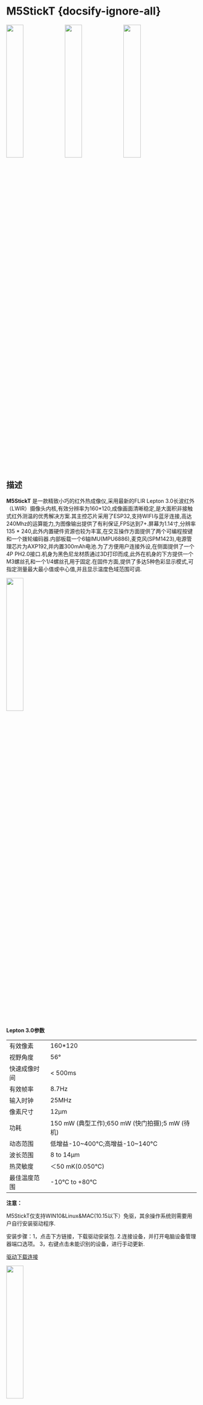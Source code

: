 # M5StickT {docsify-ignore-all}

<img src="assets/img/product_pics/core/minicore/m5stickt/m5stick_T_01.jpg" width="30%" height="30%">
<img src="assets/img/product_pics/core/minicore/m5stickt/m5stick_T_03.webp" width="30%" height="30%">
<img src="assets/img/product_pics/core/minicore/m5stickt/m5stick_T_04.webp" width="30%" height="30%">



## 描述

**M5StickT** 是一款精致小巧的红外热成像仪,采用最新的FLIR Lepton 3.0长波红外（LWIR）摄像头内核,有效分辨率为160*120,成像画面清晰稳定,是大面积非接触式红外测温的优秀解决方案.其主控芯片采用了ESP32,支持WIFI与蓝牙连接,高达240Mhz的运算能力,为图像输出提供了有利保证,FPS达到7+.屏幕为1.14寸,分辨率135 * 240,此外内置硬件资源也较为丰富,在交互操作方面提供了两个可编程按键和一个拨轮编码器.内部板载一个6轴IMU(MPU6886),麦克风(SPM1423),电源管理芯片为AXP192,并内置300mAh电池.为了方便用户连接外设,在侧面提供了一个4P PH2.0接口.机身为黑色尼龙材质通过3D打印而成,此外在机身的下方提供一个M3螺丝孔和一个1/4螺丝孔用于固定.在固件方面,提供了多达5种色彩显示模式,可指定测量最大最小值或中心值,并且显示温度色域范围可调.

<img src="assets/img/product_pics/core/minicore/m5stickt/m5stick_T_05.webp" width="30%" height="30%">

**Lepton 3.0参数**

<table>
 <tr><td>有效像素</td><td>160*120</td>
 <tr><td>视野角度</td><td>56°</td>
 <tr><td>快速成像时间</td><td>< 500ms</td>
 <tr><td>有效帧率</td><td>8.7Hz</td>
 <tr><td>输入时钟</td><td>25MHz</td>
 <tr><td>像素尺寸</td><td>12μm</td>
 <tr><td>功耗</td><td>150 mW (典型工作);650 mW (快门拍摄);5 mW (待机)</td>
 <tr><td>动态范围</td><td>低增益-10~400°C;高增益-10~140°C</td>
 <tr><td>波长范围</td><td>8 to 14µm</td>
 <tr><td>热灵敏度</td><td>＜50 mK(0.050°C)</td>
 <tr><td>最佳温度范围</td><td>-10°C to +80°C</td>
</table>

**注意：** 

M5StickT仅支持WIN10&Linux&MAC(10.15以下）免驱，其余操作系统则需要用户自行安装驱动程序.

安装步骤：1，点击下方链接，下载驱动安装包. 2.连接设备，并打开电脑设备管理器端口选项。 3，右键点击未能识别的设备，进行手动更新. 

<a href="https://www.ftdichip.com/Drivers/VCP.htm">驱动下载连接</a>

<img src="assets/img/product_pics/core/minicore/m5stickt/m5stick_T_02.webp" width="30%" height="30%">

## 产品特性

- 5V 直流电源
- USB Type-C
- 基于 ESP32开发
- 4 MByte Flash + 520K RAM
- 外壳: 3D打印尼龙材质
- FLIR Lepton 3.0
- 6轴IMU: MPU6886
- 麦克风: SPM1423
- 可编程按键x2,电源按键x1
- IPS LCD(1.14 寸)
- 拨轮编码器
- 2.4G天线: Proant 440
- PMU: AXP192
- 300 mAh 锂电池
- 4P PH2.0 接口
- 重量: 26g
- 尺寸: 48 * 30 * 29mm

### ESP32特性

- 240 MHz双核Tensilica LX6微控制器，性能达到 600 DMIPS
- 集成520 KB SRAM
- 集成的802.11b/g/n HT40 Wi-Fi收发器，基带，堆栈和LWIP
- 集成双模蓝牙（经典和BLE）
- 霍尔传感器
- 10x 电容触摸功能接口
- 32 kHz晶体振荡器
- 每个GPIO引脚都支持PWM/定时器 输入/输出
- SDIO master/salve 50MHz

## 包含

-  1x M5StickT
-  1x Type-C USB(20cm)

## 应用

-  车辆发动机故障检测
-  建筑除湿保温密封性检测
-  工业炉内壁耐火材料裂痕检测
-  夜晚户外观测动物

## 使用介绍

按压复位按键进入开机画面，开机默认进入RGB显示模式，左侧为温度图像，右侧上方为电量显示，右侧下方为直方图和温度范围，温度范围随目标温度自动调整。默认靶心自动跟踪温度最大值，按压右侧A键切换跟踪模式（最小值/中心值/最大值），按压上方B键切换图像显示模式（GRAY/GOLDEN/RAINBOW/IRONBLACK/RGB），拨轮编码器控制显示灵敏度（调整显示温度色域范围），长按复位键6秒关机。

## EasyLoader

<img src="https://m5stack.oss-cn-shenzhen.aliyuncs.com/image/EasyLoader_logo.png" width="100px" style="margin-top:20px">

<a href="https://m5stack.oss-cn-shenzhen.aliyuncs.com/EasyLoader/M5Core/M5StickT/StickT.exe"><button type="button" class="btn btn-primary">点击下载EasyLoader</button></a>

>1.EasyLoader是一个简洁快速的程序烧录器，每一个产品页面里的EasyLoader都提供了一个与产品相关的案例程序，通过简单步骤将其烧录至主控，能够进行一系列的功能验证.**(目前EasyLoader仅适用于Windows操作系统)**

>2.下载软件后，双击运行应用程序，将M5设备通过数据线连接至电脑,选择端口参数，点击 **"Burn"** 即可开始烧录.(**为M5StickC烧录时，请将波特率设置在750000或115200**)

## 管脚映射

**按键 BUTTON A & 按键 BUTTON B**

<table>
 <tr><td>ESP32 芯片</td><td>GPIO37</td><td>GPIO39</td></tr>
<tr><td>按键 BUTTON A</td><td>按键管脚</td><td></td></tr>
<tr><td>按键 BUTTON B</td><td></td><td>按键管脚</td></tr>
</table>

**彩色IPS屏幕** 

*驱动芯片：ST7789*

*分辨率：135 * 240*

<table>
 <tr><td>ESP32 芯片</td><td>GPIO15</td><td>GPIO13</td><td>GPIO23</td><td>GPIO18</td><td>GPIO5</td></tr>
 <tr><td>IPS 屏幕</td><td>MOSI</td><td>CLK</td><td>DC</td><td>RST</td><td>CS</td></tr>
</table>

**PH2.0 接口**

<table>
 <tr><td>ESP32 芯片</td><td>GPIO33</td><td>GPIO32</td><td>5V</td><td>GND</td></tr>
 <tr><td>PH2.0 接口</td><td>SCL</td><td>SDA</td><td>5V</td><td>GND</td></tr>
</table>

**麦克风 MIC (SPM1423)**

<table>
 <tr><td>ESP32 芯片</td><td>GPIO0</td><td>GPIO34</td></tr>
 <tr><td>麦克风 MIC</td><td>SCL</td><td>SDA</td></tr>
</table>

**六轴IMU (MPU6886) & 电源管理芯片 (AXP192)**

<table>
 <tr><td>ESP32 芯片</td><td>GPIO22</td><td>GPIO21</td>
 <tr><td>六轴姿态传感器</td><td>SCL</td><td>SDA</td>
 <tr><td>电源管理芯片</td><td>SCL</td><td>SDA</td>
</table>

**拨轮编码器**
<table>
 <tr><td>STM32 芯片</td><td>PA2</td><td>PA3</td><td>PA4</td>
 <tr><td>拨轮编码器</td><td>SW</td><td>EN_B</td><td>EN_A</td>
</table>

**电源管理芯片 (AXP192)**

<table>
 <tr><td>Microphone</td><td>RTC</td><td>TFT backlight</td><td>TFT IC</td><td>ESP32/3.3V MPU6886</td><td>5V GROVE</td>
 <tr><td>LDOio0</td><td>LDO1</td><td>LDO2</td><td>LDO3</td><td>DC-DC1</td><td>IPSOUT</td>
</table>


## 案例程序

- **[arduino程序](https://github.com/m5stack/M5-StickT/tree/master/M5_StickC_Lepton_opensource_v1)**

### 3D打印 STL文件

[STL](https://github.com/m5stack/m5-structural-design-file/tree/master/M5StickT)

## 相关链接

-  **数据手册**

    - [ESP32-PICO](https://m5stack.oss-cn-shenzhen.aliyuncs.com/resource/docs/datasheet/core/esp32-pico-d4_datasheet_cn.pdf)
    - [MPU6886](https://m5stack.oss-cn-shenzhen.aliyuncs.com/resource/docs/datasheet/core/MPU-6886-000193%2Bv1.1_GHIC_en.pdf)
    - [AXP192](https://m5stack.oss-cn-shenzhen.aliyuncs.com/resource/docs/datasheet/core/AXP192_datasheet_cn.pdf)
    - [SPM1423](https://m5stack.oss-cn-shenzhen.aliyuncs.com/resource/docs/datasheet/core/SPM1423HM4H-B_datasheet_en.pdf)
    - [Lepton datasheet](https://m5stack.oss-cn-shenzhen.aliyuncs.com/resource/docs/datasheet/application/lepton-3-3.5-datasheet_en.pdf)
    - [Lepton enigneering datasheet](https://m5stack.oss-cn-shenzhen.aliyuncs.com/resource/docs/datasheet/application/flir-lepton-engineering-datasheet_en.pdf)
    - [Lepton software interface description](https://m5stack.oss-cn-shenzhen.aliyuncs.com/resource/docs/datasheet/application/flir-lepton-software-interface-description-document_en.pdf)

    

## 相关视频

<video class="video_size" controls>
    <source src="https://m5stack.oss-cn-shenzhen.aliyuncs.com/video/Product_example_video/Core/StickT.mp4" type="video/mp4">
</video>

<script>

   var purchase_link = 'https://m5stack.com/collections/m5-core/products/m5-stickt-esp32-thermal-camera-development-kit-lepton-3-0';

   anchor_search(purchase_link);
   scrollFunc();

</script>